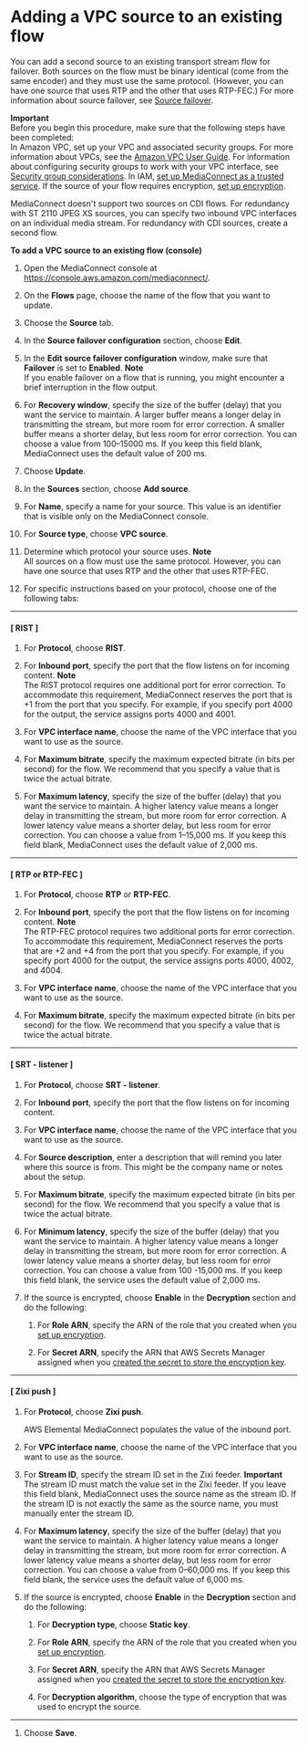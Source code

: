 # Adding a VPC source to an existing flow<a name="source-adding-vpc"></a>

You can add a second source to an existing transport stream flow for failover\. Both sources on the flow must be binary identical \(come from the same encoder\) and they must use the same protocol\. \(However, you can have one source that uses RTP and the other that uses RTP\-FEC\.\) For more information about source failover, see [Source failover](source-failover.md)\.

**Important**  
Before you begin this procedure, make sure that the following steps have been completed:  
In Amazon VPC, set up your VPC and associated security groups\. For more information about VPCs, see the [Amazon VPC User Guide](https://docs.aws.amazon.com/vpc/latest/userguide/)\. For information about configuring security groups to work with your VPC interface, see [Security group considerations](vpc-interface-security-groups.md)\.
In IAM, [set up MediaConnect as a trusted service](security-iam-trusted-entity.md)\.
If the source of your flow requires encryption, [set up encryption](encryption-static-key-set-up.md)\.

MediaConnect doesn't support two sources on CDI flows\. For redundancy with ST 2110 JPEG XS sources, you can specify two inbound VPC interfaces on an individual media stream\. For redundancy with CDI sources, create a second flow\.

**To add a VPC source to an existing flow \(console\)**

1. Open the MediaConnect console at [https://console\.aws\.amazon\.com/mediaconnect/](https://console.aws.amazon.com/mediaconnect/)\.

1. On the **Flows** page, choose the name of the flow that you want to update\.

1. Choose the **Source** tab\.

1. In the **Source failover configuration** section, choose **Edit**\.

1. In the **Edit source failover configuration** window, make sure that **Failover** is set to **Enabled**\.
**Note**  
If you enable failover on a flow that is running, you might encounter a brief interruption in the flow output\. 

1. For **Recovery window**, specify the size of the buffer \(delay\) that you want the service to maintain\. A larger buffer means a longer delay in transmitting the stream, but more room for error correction\. A smaller buffer means a shorter delay, but less room for error correction\. You can choose a value from 100–15000 ms\. If you keep this field blank, MediaConnect uses the default value of 200 ms\.

1. Choose **Update**\.

1. In the **Sources** section, choose **Add source**\.

1. For **Name**, specify a name for your source\. This value is an identifier that is visible only on the MediaConnect console\. 

1. For **Source type**, choose **VPC source**\.

1. Determine which protocol your source uses\.
**Note**  
All sources on a flow must use the same protocol\. However, you can have one source that uses RTP and the other that uses RTP\-FEC\.

1. For specific instructions based on your protocol, choose one of the following tabs:

------
#### [ RIST ]

   1. For **Protocol**, choose **RIST**\. 

   1. For **Inbound port**, specify the port that the flow listens on for incoming content\. 
**Note**  
The RIST protocol requires one additional port for error correction\. To accommodate this requirement, MediaConnect reserves the port that is \+1 from the port that you specify\. For example, if you specify port 4000 for the output, the service assigns ports 4000 and 4001\.

   1. For **VPC interface name**, choose the name of the VPC interface that you want to use as the source\.

   1. For **Maximum bitrate**, specify the maximum expected bitrate \(in bits per second\) for the flow\. We recommend that you specify a value that is twice the actual bitrate\.

   1. For **Maximum latency**, specify the size of the buffer \(delay\) that you want the service to maintain\. A higher latency value means a longer delay in transmitting the stream, but more room for error correction\. A lower latency value means a shorter delay, but less room for error correction\. You can choose a value from 1–15,000 ms\. If you keep this field blank, MediaConnect uses the default value of 2,000 ms\. 

------
#### [  RTP or RTP\-FEC ]

   1. For **Protocol**, choose **RTP** or **RTP\-FEC**\. 

   1. For **Inbound port**, specify the port that the flow listens on for incoming content\.
**Note**  
The RTP\-FEC protocol requires two additional ports for error correction\. To accommodate this requirement, MediaConnect reserves the ports that are \+2 and \+4 from the port that you specify\. For example, if you specify port 4000 for the output, the service assigns ports 4000, 4002, and 4004\. 

   1. For **VPC interface name**, choose the name of the VPC interface that you want to use as the source\.

   1. For **Maximum bitrate**, specify the maximum expected bitrate \(in bits per second\) for the flow\. We recommend that you specify a value that is twice the actual bitrate\.

------
#### [ SRT \- listener ]

   1. For **Protocol**, choose **SRT \- listener**\. 

   1. For **Inbound port**, specify the port that the flow listens on for incoming content\.

   1. For **VPC interface name**, choose the name of the VPC interface that you want to use as the source\.

   1. For **Source description**, enter a description that will remind you later where this source is from\. This might be the company name or notes about the setup\.

   1. For **Maximum bitrate**, specify the maximum expected bitrate \(in bits per second\) for the flow\. We recommend that you specify a value that is twice the actual bitrate\.

   1. For **Minimum latency**, specify the size of the buffer \(delay\) that you want the service to maintain\. A higher latency value means a longer delay in transmitting the stream, but more room for error correction\. A lower latency value means a shorter delay, but less room for error correction\. You can choose a value from 100 \-15,000 ms\. If you keep this field blank, the service uses the default value of 2,000 ms\. 

   1. If the source is encrypted, choose **Enable** in the **Decryption** section and do the following:

      1. For **Role ARN**, specify the ARN of the role that you created when you [set up encryption](encryption-static-key-set-up.md#encryption-static-key-set-up-create-iam-role)\.

      1. For **Secret ARN**, specify the ARN that AWS Secrets Manager assigned when you [created the secret to store the encryption key](encryption-static-key-set-up.md#encryption-static-key-set-up-store-key)\.

------
#### [ Zixi push ]

   1. For **Protocol**, choose **Zixi push**\. 

      AWS Elemental MediaConnect populates the value of the inbound port\.

   1. For **VPC interface name**, choose the name of the VPC interface that you want to use as the source\.

   1. For **Stream ID**, specify the stream ID set in the Zixi feeder\.
**Important**  
The stream ID must match the value set in the Zixi feeder\. If you leave this field blank, MediaConnect uses the source name as the stream ID\. If the stream ID is not exactly the same as the source name, you must manually enter the stream ID\.

   1. For **Maximum latency**, specify the size of the buffer \(delay\) that you want the service to maintain\. A higher latency value means a longer delay in transmitting the stream, but more room for error correction\. A lower latency value means a shorter delay, but less room for error correction\. You can choose a value from 0–60,000 ms\. If you keep this field blank, the service uses the default value of 6,000 ms\. 

   1. If the source is encrypted, choose **Enable** in the **Decryption** section and do the following:

      1. For **Decryption type**, choose **Static key**\.

      1. For **Role ARN**, specify the ARN of the role that you created when you [set up encryption](encryption-static-key-set-up.md#encryption-static-key-set-up-create-iam-role)\.

      1. For **Secret ARN**, specify the ARN that AWS Secrets Manager assigned when you [created the secret to store the encryption key](encryption-static-key-set-up.md#encryption-static-key-set-up-store-key)\.

      1. For **Decryption algorithm**, choose the type of encryption that was used to encrypt the source\.

------

1. Choose **Save**\.